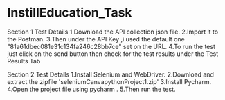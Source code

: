 # InstillEducation_Task

Section 1 Test Details
1.Download the API  collection json file.
2.Import it to the Postman.
3.Then under the API Key ,i used the default one "81a61dbec081e31c134fa246c28bb7ce" set on the URL.
4.To run the test just click on the send button then check for the test results under the Test Results Tab

Section 2 Test Details
1.Install Selenium and WebDriver.
2.Download and extract the zipfile 'seleniumCanvapythonProject1.zip'
3.Install Pycharm.
4.Open the project file using pycharm .
5.Then run the test.
